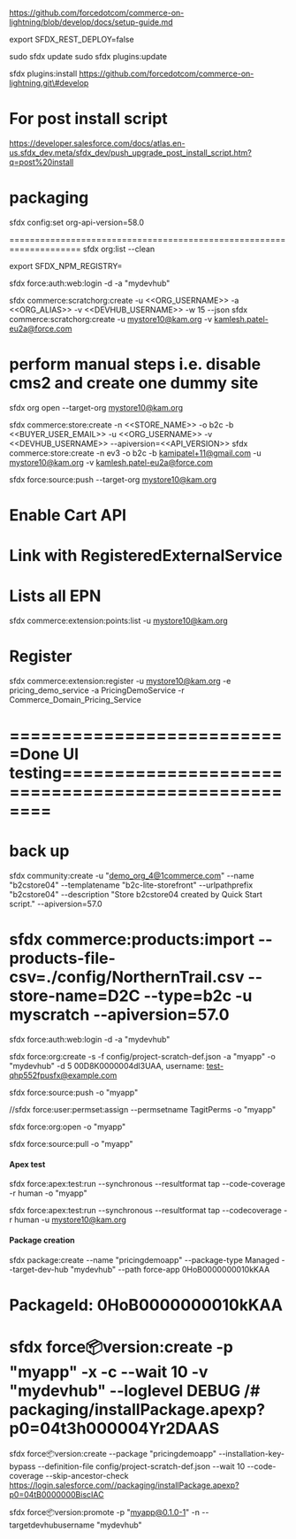 https://github.com/forcedotcom/commerce-on-lightning/blob/develop/docs/setup-guide.md

export SFDX_REST_DEPLOY=false

sudo sfdx update
sudo sfdx plugins:update

sfdx plugins:install https://github.com/forcedotcom/commerce-on-lightning.git\#develop

# For post install script
https://developer.salesforce.com/docs/atlas.en-us.sfdx_dev.meta/sfdx_dev/push_upgrade_post_install_script.htm?q=post%20install

# packaging
sfdx config:set org-api-version=58.0

====================================================================
sfdx org:list --clean

export SFDX_NPM_REGISTRY=

sfdx force:auth:web:login -d -a "mydevhub"

sfdx commerce:scratchorg:create -u <<ORG_USERNAME>> -a <<ORG_ALIAS>> -v <<DEVHUB_USERNAME>> -w 15 --json
sfdx commerce:scratchorg:create -u mystore10@kam.org -v kamlesh.patel-eu2a@force.com

# perform manual steps i.e. disable cms2 and create one dummy site
sfdx org open --target-org mystore10@kam.org

sfdx commerce:store:create -n <<STORE_NAME>> -o b2c -b <<BUYER_USER_EMAIL>> -u <<ORG_USERNAME>> -v <<DEVHUB_USERNAME>> --apiversion=<<API_VERSION>>
sfdx commerce:store:create -n ev3 -o b2c -b kamipatel+11@gmail.com -u mystore10@kam.org -v kamlesh.patel-eu2a@force.com

sfdx force:source:push --target-org mystore10@kam.org

# Enable Cart API

# Link with RegisteredExternalService 
# Lists all EPN 
sfdx commerce:extension:points:list -u mystore10@kam.org

# Register
sfdx commerce:extension:register -u  mystore10@kam.org -e pricing_demo_service -a PricingDemoService -r Commerce_Domain_Pricing_Service


# ===========================Done UI testing===================================================


# back up
sfdx community:create -u "demo_org_4@1commerce.com" --name "b2cstore04" --templatename "b2c-lite-storefront" --urlpathprefix "b2cstore04" --description "Store b2cstore04 created by Quick Start script." --apiversion=57.0

sfdx commerce:products:import --products-file-csv=./config/NorthernTrail.csv --store-name=D2C --type=b2c -u myscratch --apiversion=57.0
====================================================================

sfdx force:auth:web:login -d -a "mydevhub"

sfdx force:org:create -s -f config/project-scratch-def.json -a "myapp" -o "mydevhub" -d 5
00D8K0000004dl3UAA, username: test-qhp552fpusfx@example.com

sfdx force:source:push -o "myapp"

//sfdx force:user:permset:assign --permsetname TagitPerms -o "myapp" 

sfdx force:org:open -o "myapp"

sfdx force:source:pull -o "myapp"

#### Apex test
sfdx force:apex:test:run --synchronous --resultformat tap --code-coverage -r human  -o "myapp"

sfdx force:apex:test:run --synchronous --resultformat tap --codecoverage -r human -u mystore10@kam.org

#### Package creation
sfdx package:create --name "pricingdemoapp" --package-type Managed  --target-dev-hub "mydevhub" --path force-app
0HoB0000000010kKAA

# PackageId: 0HoB0000000010kKAA
# sfdx force:package:version:create -p "myapp" -x -c --wait 10 -v "mydevhub" --loglevel DEBUG /# packaging/installPackage.apexp?p0=04t3h000004Yr2DAAS

sfdx force:package:version:create --package "pricingdemoapp" --installation-key-bypass --definition-file config/project-scratch-def.json --wait 10 --code-coverage --skip-ancestor-check
https://login.salesforce.com//packaging/installPackage.apexp?p0=04tB0000000BiscIAC

sfdx force:package:version:promote -p "myapp@0.1.0-1" -n --targetdevhubusername "mydevhub"

